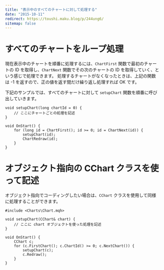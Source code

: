 ```yaml
---
title: "表示中のすべてのチャートに対して処理する"
date: "2015-10-11"
redirect: https://toushi.maku.blog/p/244ung6/
sitemap: false
---
```


すべてのチャートをループ処理
====
現在表示中のチャートを順番に処理するには、`ChartFirst` 関数で最初のチャートの ID を取得し、`ChartNext` 関数でその次のチャートの ID を取得していく、という感じで処理できます。
処理するチャートがなくなったときは、上記の関数は -1 を返すので、正の値を返す間だけ繰り返し処理すれば OK です。

下記のサンプルでは、すべてのチャートに対して `setupChart` 関数を順番に呼び出していきます。

```mql
void setupChart(long chartId = 0) {
    // ここにチャートごとの処理を記述
}

void OnStart() {
    for (long id = ChartFirst(); id >= 0; id = ChartNext(id)) {
        setupChart(id);
        ChartRedraw(id);
    }
}
```

オブジェクト指向の CChart クラスを使って記述
====
オブジェクト指向でコーディングしたい場合は、`CChart` クラスを使用して同様に処理することができます。

```mql
#include <Charts\Chart.mqh>

void setupChart(CChart& chart) {
    // ここに chart オブジェクトを使った処理を記述
}

void OnStart() {
    CChart c;
    for (c.FirstChart(); c.ChartId() >= 0; c.NextChart()) {
        setupChart(c);
        c.Redraw();
    }
}
```

